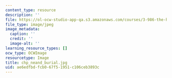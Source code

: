 ```yaml
---
content_type: resource
description: ''
file: https://ol-ocw-studio-app-qa.s3.amazonaws.com/courses/3-986-the-human-past-introduction-to-archaeology-fall-2006/ae6edfbdfcb067f51951c106ceb3893c_chp_neand_burial.jpg
file_type: image/jpeg
image_metadata:
  caption: ''
  credit: ''
  image-alt: ''
learning_resource_types: []
ocw_type: OCWImage
resourcetype: Image
title: chp_neand_burial.jpg
uid: ae6edfbd-fcb0-67f5-1951-c106ceb3893c
---
```


